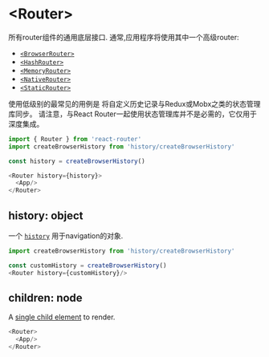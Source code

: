 # &lt;Router>

所有router组件的通用底层接口. 通常,应用程序将使用其中一个高级router:

- [`<BrowserRouter>`](../../../react-router-dom/docs/api/BrowserRouter.md)
- [`<HashRouter>`](../../../react-router-dom/docs/api/HashRouter.md)
- [`<MemoryRouter>`](./MemoryRouter.md)
- [`<NativeRouter>`](../../../react-router-native/docs/api/NativeRouter.md)
- [`<StaticRouter>`](./StaticRouter.md)

使用低级别的<Router>最常见的用例是
将自定义历史记录与Redux或Mobx之类的状态管理库同步。 请注意，与React Router一起使用状态管理库并不是必需的，它仅用于深度集成。

```js
import { Router } from 'react-router'
import createBrowserHistory from 'history/createBrowserHistory'

const history = createBrowserHistory()

<Router history={history}>
  <App/>
</Router>
```

## history: object

一个 [`history`](https://github.com/ReactTraining/history) 用于navigation的对象.

```js
import createBrowserHistory from 'history/createBrowserHistory'

const customHistory = createBrowserHistory()
<Router history={customHistory}/>
```

## children: node

A [single child element](https://facebook.github.io/react/docs/react-api.html#react.children.only) to render.

```js
<Router>
  <App/>
</Router>
```
